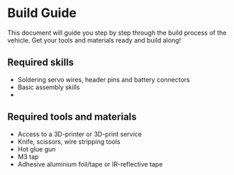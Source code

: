 # Build Guide

This document will guide you step by step through the build process of the vehicle. Get your tools and materials ready and build along!

## Required skills
- Soldering servo wires, header pins and battery connectors
- Basic assembly skills
- 
## Required tools and materials
- Access to a 3D-printer or 3D-print service
- Knife, scissors, wire stripping tools
- Hot glue gun
- M3 tap
- Adhesive aluminium foil/tape or IR-reflective tape


